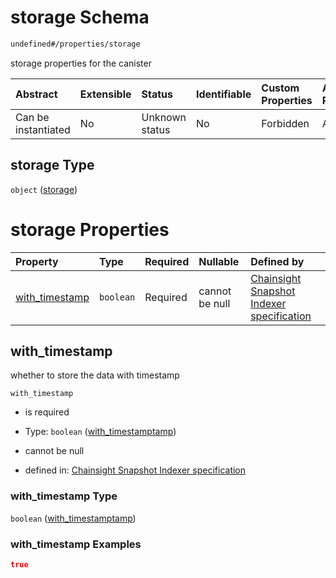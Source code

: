 # storage Schema

```txt
undefined#/properties/storage
```

storage properties for the canister

| Abstract            | Extensible | Status         | Identifiable | Custom Properties | Additional Properties | Access Restrictions | Defined In                                                                         |
| :------------------ | :--------- | :------------- | :----------- | :---------------- | :-------------------- | :------------------ | :--------------------------------------------------------------------------------- |
| Can be instantiated | No         | Unknown status | No           | Forbidden         | Allowed               | none                | [snapshot\_indexer.json\*](../../out/snapshot_indexer.json "open original schema") |

## storage Type

`object` ([storage](snapshot_indexer-properties-storage.md))

# storage Properties

| Property                           | Type      | Required | Nullable       | Defined by                                                                                                                                                                  |
| :--------------------------------- | :-------- | :------- | :------------- | :-------------------------------------------------------------------------------------------------------------------------------------------------------------------------- |
| [with\_timestamp](#with_timestamp) | `boolean` | Required | cannot be null | [Chainsight Snapshot Indexer specification](snapshot_indexer-properties-storage-properties-with_timestamptamp.md "undefined#/properties/storage/properties/with_timestamp") |

## with\_timestamp

whether to store the data with timestamp

`with_timestamp`

*   is required

*   Type: `boolean` ([with\_timestamptamp](snapshot_indexer-properties-storage-properties-with_timestamptamp.md))

*   cannot be null

*   defined in: [Chainsight Snapshot Indexer specification](snapshot_indexer-properties-storage-properties-with_timestamptamp.md "undefined#/properties/storage/properties/with_timestamp")

### with\_timestamp Type

`boolean` ([with\_timestamptamp](snapshot_indexer-properties-storage-properties-with_timestamptamp.md))

### with\_timestamp Examples

```json
true
```
